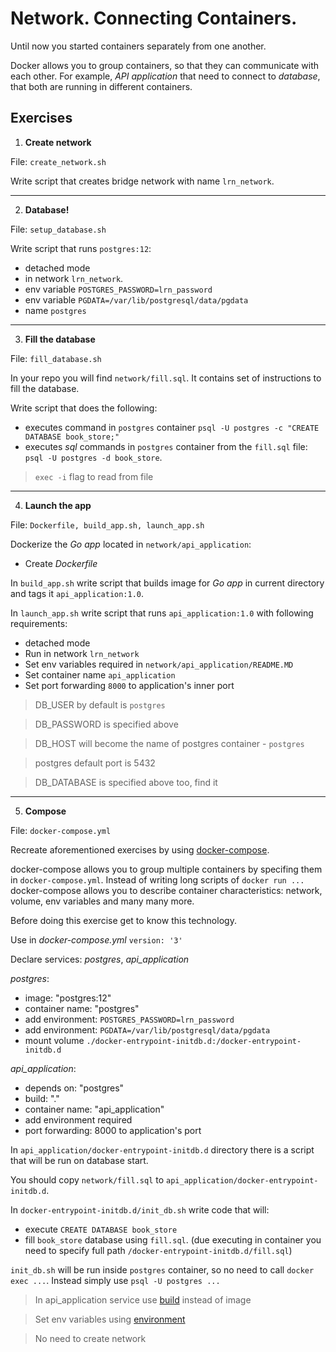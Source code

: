 # Network. Connecting Containers.

Until now you started containers separately from one another.

Docker allows you to group containers, so that they can communicate with each other.
For example, _API application_ that need to connect to _database_, that both are running 
in different containers.

## Exercises

1. **Create network**

File: `create_network.sh`

Write script that creates bridge network with name `lrn_network`.
___

2. **Database!**

File: `setup_database.sh`

Write script that runs `postgres:12`:
- detached mode
- in network `lrn_network`.
- env variable `POSTGRES_PASSWORD=lrn_password`
- env variable `PGDATA=/var/lib/postgresql/data/pgdata`
- name `postgres`
___

3. **Fill the database**

File: `fill_database.sh`

In your repo you will find `network/fill.sql`. It contains set of instructions to fill the database.

Write script that does the following:
- executes command in `postgres` container `psql -U postgres -c "CREATE DATABASE book_store;"`
- executes _sql_ commands in `postgres` container from the `fill.sql` file: `psql -U postgres -d book_store`.

> `exec -i` flag to read from file
___

4. **Launch the app**

File: `Dockerfile, build_app.sh, launch_app.sh`

Dockerize the _Go app_ located in `network/api_application`:
- Create _Dockerfile_

In `build_app.sh` write script that builds image for _Go app_ in current directory and tags it `api_application:1.0`.

In `launch_app.sh` write script that runs `api_application:1.0` with following requirements:
- detached mode
- Run in network `lrn_network`
- Set env variables required in `network/api_application/README.MD`
- Set container name `api_application`
- Set port forwarding `8000` to application's inner port

> DB_USER by default is `postgres`

> DB_PASSWORD is specified above

> DB_HOST will become the name of postgres container - `postgres`

> postgres default port is 5432

> DB_DATABASE is specified above too, find it
___

5. **Compose**

File: `docker-compose.yml`

Recreate aforementioned exercises by using [docker-compose](https://docs.docker.com/compose/gettingstarted/#step-3-define-services-in-a-compose-file).

docker-compose allows you to group multiple containers by specifing them in `docker-compose.yml`. Instead of writing long scripts of `docker run ...` docker-compose allows you to describe container characteristics: network, volume, env variables and many many more.

Before doing this exercise get to know this technology.

Use in _docker-compose.yml_ `version: '3'`

Declare services: _postgres_, _api\_application_

_postgres_:
- image: "postgres:12"
- container name: "postgres"
- add environment: `POSTGRES_PASSWORD=lrn_password`
- add environment: `PGDATA=/var/lib/postgresql/data/pgdata`
- mount volume `./docker-entrypoint-initdb.d:/docker-entrypoint-initdb.d`

_api\_application_:
- depends on: "postgres"
- build: "."
- container name: "api\_application"
- add environment required
- port forwarding: 8000 to application's port

In `api_application/docker-entrypoint-initdb.d` directory there is a script that will be run on database start.

You should copy `network/fill.sql` to `api_application/docker-entrypoint-initdb.d`.

In `docker-entrypoint-initdb.d/init_db.sh` write code that will:
- execute `CREATE DATABASE book_store`
- fill `book_store` database using `fill.sql`. (due executing in container you need to specify full path `/docker-entrypoint-initdb.d/fill.sql`)

`init_db.sh` will be run inside `postgres` container, so no need to call `docker exec ...`. Instead simply use `psql -U postgres ...`

> In api_application service use [build](https://docs.docker.com/compose/compose-file/#build) instead of image

> Set env variables using [environment](https://docs.docker.com/compose/compose-file/#environment)

> No need to create network
